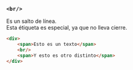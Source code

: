 ### ````<br/>````
Es un salto de línea.  
Esta étiqueta es especial, ya que no lleva cierre. 

````HTML
<div>
    <span>Esto es un texto</span>
    <br/>
    <span>Y esto es otro distinto</span>
</div>
````